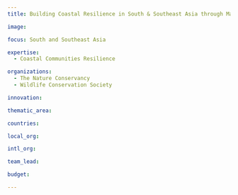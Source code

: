 ```yaml
---
title: Building Coastal Resilience in South & Southeast Asia through Mangrove Restoration for Risk Reduction

image: 

focus: South and Southeast Asia

expertise:
  - Coastal Communities Resilience

organizations:
  - The Nature Conservancy
  - Wildlife Conservation Society

innovation: 

thematic_area:

countries: 

local_org: 

intl_org:

team_lead: 

budget: 

---
```

